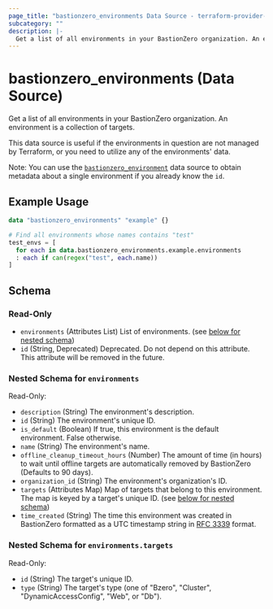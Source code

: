 ```yaml
---
page_title: "bastionzero_environments Data Source - terraform-provider-bastionzero"
subcategory: ""
description: |-
  Get a list of all environments in your BastionZero organization. An environment is a collection of targets.
---
```


# bastionzero_environments (Data Source)

Get a list of all environments in your BastionZero organization. An environment is a collection of targets.

This data source is useful if the environments in question are not managed by
Terraform, or you need to utilize any of the environments' data.

Note: You can use the [`bastionzero_environment`](environment) data source to
obtain metadata about a single environment if you already know the `id`.

## Example Usage

```terraform
data "bastionzero_environments" "example" {}

# Find all environments whose names contains "test"
test_envs = [
  for each in data.bastionzero_environments.example.environments
  : each if can(regex("test", each.name))
]
```

<!-- schema generated by tfplugindocs -->
## Schema

### Read-Only

- `environments` (Attributes List) List of environments. (see [below for nested schema](#nestedatt--environments))
- `id` (String, Deprecated) Deprecated. Do not depend on this attribute. This attribute will be removed in the future.

<a id="nestedatt--environments"></a>
### Nested Schema for `environments`

Read-Only:

- `description` (String) The environment's description.
- `id` (String) The environment's unique ID.
- `is_default` (Boolean) If true, this environment is the default environment. False otherwise.
- `name` (String) The environment's name.
- `offline_cleanup_timeout_hours` (Number) The amount of time (in hours) to wait until offline targets are automatically removed by BastionZero (Defaults to 90 days).
- `organization_id` (String) The environment's organization's ID.
- `targets` (Attributes Map) Map of targets that belong to this environment. The map is keyed by a target's unique ID. (see [below for nested schema](#nestedatt--environments--targets))
- `time_created` (String) The time this environment was created in BastionZero formatted as a UTC timestamp string in [RFC 3339](https://datatracker.ietf.org/doc/html/rfc3339) format.

<a id="nestedatt--environments--targets"></a>
### Nested Schema for `environments.targets`

Read-Only:

- `id` (String) The target's unique ID.
- `type` (String) The target's type (one of "Bzero", "Cluster", "DynamicAccessConfig", "Web", or "Db").